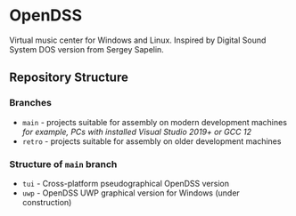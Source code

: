 # OpenDSS
Virtual music center for Windows and Linux. Inspired by Digital Sound System DOS version from Sergey Sapelin.

## Repository Structure

### Branches
* `main` - projects suitable for assembly on modern development machines \
  _for example, PCs with installed Visual Studio 2019+ or GCC 12_
* `retro` - projects suitable for assembly on older development machines

### Structure of `main` branch
* `tui` - Cross-platform pseudographical OpenDSS version
* `uwp` - OpenDSS UWP graphical version for Windows (under construction)
